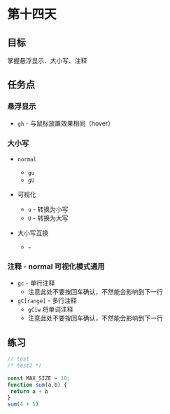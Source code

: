 # 第十四天

## 目标

掌握悬浮显示、大小写、注释

## 任务点

### 悬浮显示

- `gh` - 与鼠标放置效果相同（hover）

### 大小写

- `normal`
  - `gu`
  - `gU`

- 可视化
  - `u` - 转换为小写
  - `U` - 转换为大写

- 大小写互换
  - `~`

### 注释 - normal 可视化模式通用

- `gc` - 单行注释
  - 注意此处不要按回车确认，不然能会影响到下一行
- `gC[range]` - 多行注释
  - `gCiw` 将单词注释
  - 注意此处不要按回车确认，不然能会影响到下一行
 
## 练习

```js
// test
/* test2 */

const MAX_SIZE = 10;
function sum(a,b) {
 return a + b 
}
sum(4 + 5)

```
